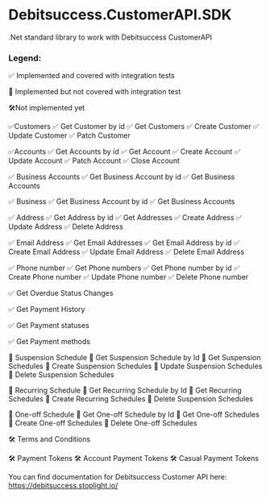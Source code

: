 # Debitsuccess.CustomerAPI.SDK
.Net standard library to work with Debitsuccess CustomerAPI
### Legend:

✅ Implemented and covered with integration tests

🔰 Implemented but not covered with integration test

🛠Not implemented yet

✅Customers
     ✅ Get Customer by id
     ✅ Get Customers
     ✅ Create Customer
     ✅ Update Customer
     ✅ Patch Customer

✅Accounts
     ✅ Get Accounts by id
     ✅ Get Account
     ✅ Create Account
     ✅ Update Account
     ✅ Patch Account
     ✅ Close Account

✅ Business Accounts
     ✅ Get Business Account by id
     ✅ Get Business Accounts

✅ Business
     ✅ Get Business Account by id
     ✅ Get Business Accounts

✅ Address
     ✅ Get Address by id
     ✅ Get Addresses
     ✅ Create Address
     ✅ Update Address
     ✅ Delete Address

✅ Email Address
     ✅ Get Email Addresses
     ✅ Get Email Address by id
     ✅ Create Email Address
     ✅ Update Email Address
     ✅ Delete Email Address

✅ Phone number
     ✅ Get Phone numbers
     ✅ Get Phone number by id
     ✅ Create Phone number
     ✅ Update Phone number
     ✅ Delete Phone number

✅ Get Overdue Status Changes

✅ Get Payment History

✅ Get Payment statuses

✅ Get Payment methods

🔰 Suspension Schedule
     🔰 Get Suspension Schedule by Id
     🔰 Get Suspension Schedules
     🔰 Create Suspension Schedules
     🔰 Update Suspension Schedules
     🔰 Delete Suspension Schedules

🔰 Recurring Schedule
     🔰 Get Recurring Schedule by Id
     🔰 Get Recurring Schedules
     🔰 Create Recurring Schedules
     🔰 Delete Suspension Schedules

🔰 One-off Schedule
     🔰 Get One-off Schedule by Id
     🔰 Get One-off Schedules
     🔰 Create One-off Schedules
     🔰 Delete One-off Schedules

🛠 Terms and Conditions

🛠 Payment Tokens
     🛠 Account Payment Tokens
     🛠 Casual Payment Tokens
     
You can find documentation for Debitsuccess Customer API here: https://debitsuccess.stoplight.io/
